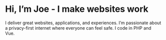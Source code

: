 # Hi, I’m Joe - I make websites work

I deliver great websites, applications, and experiences. I’m passionate about a privacy-first internet where everyone can feel safe. I code in PHP and Vue.
